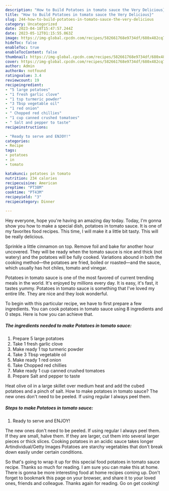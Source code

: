 ```yaml
---
description: "How to Build Potatoes in tomato sauce the Very Delicious}"
title: "How to Build Potatoes in tomato sauce the Very Delicious}"
slug: 244-how-to-build-potatoes-in-tomato-sauce-the-very-delicious
category: Uncategorized
date: 2023-04-18T15:47:57.244Z
date: 2023-05-12T01:15:55.063Z
image: https://img-global.cpcdn.com/recipes/582661768e9734df/680x482cq70/potatoes-in-tomato-sauce-recipe-main-photo.jpg
hideToc: false
enableToc: true
enableTocContent: false
thumbnail: https://img-global.cpcdn.com/recipes/582661768e9734df/680x482cq70/potatoes-in-tomato-sauce-recipe-main-photo.jpg
cover: https://img-global.cpcdn.com/recipes/582661768e9734df/680x482cq70/potatoes-in-tomato-sauce-recipe-main-photo.jpg
author: Admin
authorAv: notfound
ratingvalue: 3.4
reviewcount: 19
recipeingredient:
- "5 large potatoes"
- "1 fresh garlic clove"
- "1 tsp turmeric powder"
- "3 Tbsp vegetable oil"
- "1 red onion"
- " Chopped red chillies"
- "1 cup canned crushed tomatoes"
- " Salt and pepper to taste"
recipeinstructions:

- "Ready to serve and ENJOY!"
categories:
- Recipe
tags:
- potatoes
- in
- tomato

katakunci: potatoes in tomato 
nutrition: 234 calories
recipecuisine: American
preptime: "PT38M"
cooktime: "PT43M"
recipeyield: "3"
recipecategory: Dinner

---
```



Hey everyone, hope you're having an amazing day today. Today, I'm gonna show you how to make a special dish, potatoes in tomato sauce. It is one of my favorites food recipes. This time, I will make it a little bit tasty. This will be really delicious.

Sprinkle a little cinnamon on top. Remove foil and bake for another hour uncovered. They will be ready when the tomato sauce is nice and thick (not watery) and the potatoes will be fully cooked. Variations abound in both the cooking method—the potatoes are fried, boiled or roasted—and the sauce, which usually has hot chiles, tomato and vinegar.

Potatoes in tomato sauce is one of the most favored of current trending meals in the world. It's enjoyed by millions every day. It is easy, it's fast, it tastes yummy. Potatoes in tomato sauce is something that I've loved my entire life. They are nice and they look wonderful.


To begin with this particular recipe, we have to first prepare a few ingredients. You can cook potatoes in tomato sauce using 8 ingredients and 0 steps. Here is how you can achieve that.

<!--inarticleads1-->

##### The ingredients needed to make Potatoes in tomato sauce:

1. Prepare 5 large potatoes
1. Take 1 fresh garlic clove
1. Make ready 1 tsp turmeric powder
1. Take 3 Tbsp vegetable oil
1. Make ready 1 red onion
1. Take  Chopped red chillies
1. Make ready 1 cup canned crushed tomatoes
1. Prepare  Salt and pepper to taste


Heat olive oil in a large skillet over medium heat and add the cubed potatoes and a pinch of salt. How to make potatoes in tomato sauce? The new ones don&#39;t need to be peeled. If using regular I always peel them. 

<!--inarticleads2-->

##### Steps to make Potatoes in tomato sauce:


1. Ready to serve and ENJOY!

The new ones don&#39;t need to be peeled. If using regular I always peel them. If they are small, halve them. If they are larger, cut them into several larger pieces or thick slices. Cooking potatoes in an acidic sauce takes longer Artindividual/Getty Images Potatoes are starchy vegetables that don&#39;t break down easily under certain conditions. 

So that's going to wrap it up for this special food potatoes in tomato sauce recipe. Thanks so much for reading. I am sure you can make this at home. There is gonna be more interesting food at home recipes coming up. Don't forget to bookmark this page on your browser, and share it to your loved ones, friends and colleague. Thanks again for reading. Go on get cooking!
